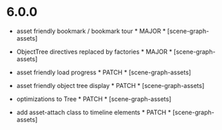 6.0.0
=====

- asset friendly bookmark / bookmark tour * MAJOR * [scene-graph-assets]
- ObjectTree directives replaced by factories * MAJOR * [scene-graph-assets]

- asset friendly load progress * PATCH * [scene-graph-assets]
- asset friendly object tree display * PATCH * [scene-graph-assets]
- optimizations to Tree * PATCH * [scene-graph-assets]
- add asset-attach class to timeline elements * PATCH * [scene-graph-assets]